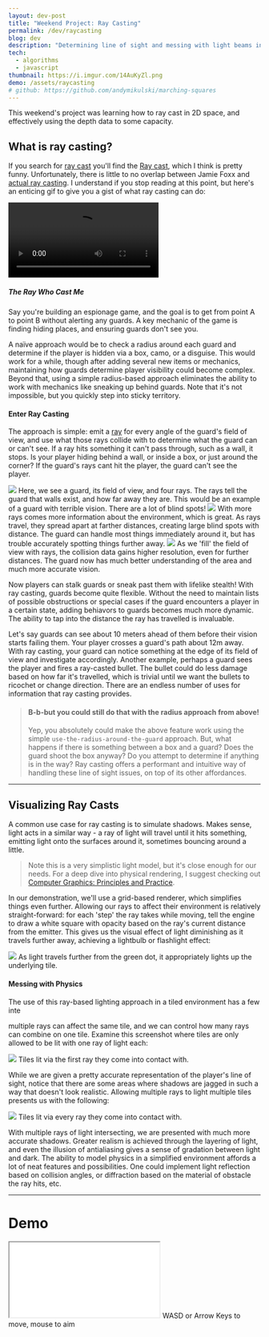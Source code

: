 ```yaml
---
layout: dev-post
title: "Weekend Project: Ray Casting"
permalink: /dev/raycasting
blog: dev
description: "Determining line of sight and messing with light beams in the process."
tech:
  - algorithms
  - javascript
thumbnail: https://i.imgur.com/14AuKyZl.png
demo: /assets/raycasting
# github: https://github.com/andymikulski/marching-squares
---
```


This weekend's project was learning how to ray cast in 2D space, and effectively using the depth data to some capacity.

## What is ray casting?

If you search for [ray cast](https://www.google.com/search?q=ray+cast) you'll find the [Ray cast](http://www.imdb.com/title/tt0350258/fullcredits), which I think is pretty funny. Unfortunately, there is little to no overlap between Jamie Foxx and [actual ray casting](https://en.wikipedia.org/wiki/Ray_casting). I understand if you stop reading at this point, but here's an enticing gif to give you a gist of what ray casting can do:

<video src="https://i.imgur.com/nk4JX2i.mp4" loop controls autoPlay></video>

##### The Ray Who Cast Me

Say you're building an espionage game, and the goal is to get from point A to point B without alerting any guards. A key mechanic of the game is finding hiding places, and ensuring guards don't see you.

A naïve approach would be to check a radius around each guard and determine if the player is hidden via a box, camo, or a disguise. This would work for a while, though after adding several new items or mechanics, maintaining how guards determine player visibility could become complex. Beyond that, using a simple radius-based approach eliminates the ability to work with mechanics like sneaking up behind guards. Note that it's not impossible, but you quickly step into sticky territory.

#### Enter Ray Casting

The approach is simple: emit a [ray](https://en.wikipedia.org/wiki/Line_(geometry)#Ray) for every angle of the guard's field of view, and use what those rays collide with to determine what the guard can or can't see. If a ray hits something it can't pass through, such as a wall, it stops. Is your player hiding behind a wall, or inside a box, or just around the corner? If the guard's rays cant hit the player, the guard can't see the player.

<img src="https://i.imgur.com/LWG1FNd.png" />
<label>Here, we see a guard, its field of view, and four rays. The rays tell the guard that walls exist, and how far away they are. This would be an example of a guard with terrible vision. There are a lot of blind spots!</label>

<img src="https://i.imgur.com/NnMKjnT.png" />
<label>With more rays comes more information about the environment, which is great. As rays travel, they spread apart at farther distances, creating large blind spots with distance. The guard can handle most things immediately around it, but has trouble accurately spotting things further away.</label>


<img src="https://i.imgur.com/skGJ31r.png" />
<label>As we 'fill' the field of view with rays, the collision data gains higher resolution, even for further distances. The guard now has much better understanding of the area and much more accurate vision.</label>



Now players can stalk guards or sneak past them with lifelike stealth! With ray casting, guards become quite flexible. Without the need to maintain lists of possible obstructions or special cases if the guard encounters a player in a certain state, adding behiavors to guards becomes much more dynamic. The ability to tap into the distance the ray has travelled is invaluable.

Let's say guards can see about 10 meters ahead of them before their vision starts failing them. Your player crosses a guard's path about 12m away. With ray casting, your guard can notice something at the edge of its field of view and investigate accordingly. Another example, perhaps a guard sees the player and fires a ray-casted bullet. The bullet could do less damage based on how far it's travelled, which is trivial until we want the bullets to ricochet or change direction. There are an endless number of uses for information that ray casting provides.

<!-- Is your user in a box? Guards would see it as exactly that: a box. This sounds basic, but imagine this: a guard enters a room with 3-4 boxes, one of which your player is inside. The guard, unaware of any box hijinks, simply sees the boxes and moves on to the next room. Riveting, I know. Stay with me.

Later, your player ambushes a guard or two after hiding in some boxes, and the guards have now learned to not trust boxes. Now, when guards see a box, they could react appropriately. Maybe they check and open each box, or maybe they simply open fire on it. Suddenly, guards react dynamically to their environment, even if they have not seen a player nearby recently. 

The end result is more realistic enemies and more dynamic gameplay, simply by changing how your guards perceive their environment. Not to mention the performance gains of seeing what's immediately in the guard's area, versus maintaining lists of boxes, obstructions, interactables, and determining what the guard is near and can interact with.
-->

> #### B-b-but you could still do that with the radius approach from above!
> Yep, you absolutely could make the above feature work using the simple `use-the-radius-around-the-guard` approach. But, what happens if there is something between a box and a guard? Does the guard shoot the box anyway? Do you attempt to determine if anything is in the way? Ray casting offers a performant and intuitive way of handling these line of sight issues, on top of its other affordances.

---

## Visualizing Ray Casts

A common use case for ray casting is to simulate shadows. Makes sense, light acts in a similar way - a ray of light will travel until it hits something, emitting light onto the surfaces around it, sometimes bouncing around a little.

>Note this is a very simplistic light model, but it's close enough for our needs. For a deep dive into physical rendering, I suggest checking out [Computer&nbsp;Graphics:&nbsp;Principles&nbsp;and&nbsp;Practice](https://smile.amazon.com/Computer-Graphics-Principles-Practice-3rd/dp/0321399528).

In our demonstration, we'll use a grid-based renderer, which simplifies things even further. Allowing our rays to affect their environment is relatively straight-forward: for each 'step' the ray takes while moving, tell the engine to draw a white square with opacity based on the ray's current distance from the emitter. This gives us the visual effect of light diminishing as it travels further away, achieving a lightbulb or flashlight effect:

<img src="https://i.imgur.com/q11eWPP.png" />
<label>As light travels further from the green dot, it appropriately lights up the underlying tile.</label>

#### Messing with Physics

The use of this ray-based lighting approach in a tiled environment has a few inte  

multiple rays can affect the same tile, and we can control how many rays can combine on one tile. Examine this screenshot where tiles are only allowed to be lit with one ray of light each:

<img src="https://i.imgur.com/TEdjJwP.png" />
<label>Tiles lit via the first ray they come into contact with.</label>

While we are given a pretty accurate representation of the player's line of sight, notice that there are some areas where shadows are jagged in such a way that doesn't look realistic. Allowing multiple rays to light multiple tiles presents us with the following:

<img src="https://i.imgur.com/PVS4Xs8.png" />
<label>Tiles lit via every ray they come into contact with.</label>

With multiple rays of light intersecting, we are presented with much more accurate shadows. Greater realism is achieved through the layering of light, and even the illusion of antialiasing gives a sense of gradation between light and dark. The ability to model physics in a simplified environment affords a lot of neat features and possibilities. One could implement light reflection based on collision angles, or diffraction based on the material of obstacle the ray hits, etc.

---

# Demo

<iframe src="/assets/raycasting"></iframe>
<label>WASD or Arrow Keys to move, mouse to aim</label>

